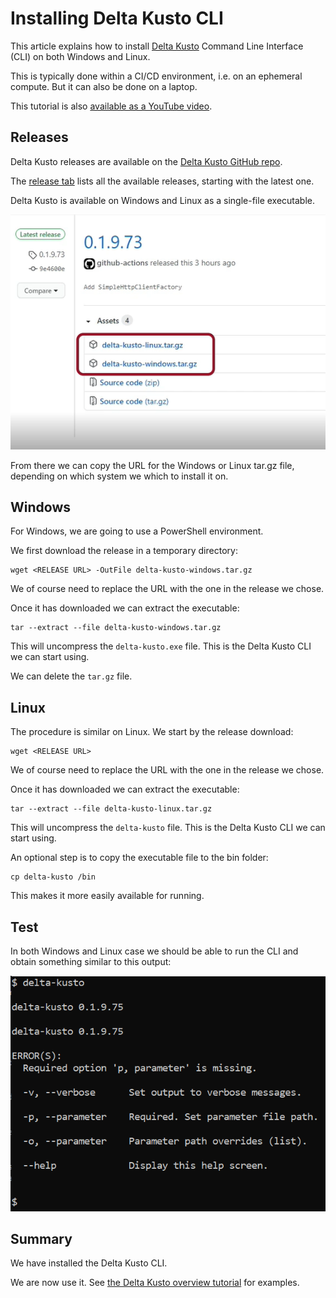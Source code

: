 #   Installing Delta Kusto CLI

This article explains how to install [Delta Kusto](https://github.com/microsoft/delta-kusto) Command Line Interface (CLI) on both Windows and Linux.

This is typically done within a CI/CD environment, i.e. on an ephemeral compute.  But it can also be done on a laptop.

This tutorial is also [available as a YouTube video](https://www.youtube.com/watch?v=ywCkANu0RCg).

## Releases

Delta Kusto releases are available on the [Delta Kusto GitHub repo](https://github.com/microsoft/delta-kusto).

The [release tab](https://github.com/microsoft/delta-kusto/releases) lists all the available releases, starting with the latest one.

Delta Kusto is available on Windows and Linux as a single-file executable.

![Releases](releases.png)

From there we can copy the URL for the Windows or Linux tar.gz file, depending on which system we which to install it on.

## Windows

For Windows, we are going to use a PowerShell environment.

We first download the release in a temporary directory:

```
wget <RELEASE URL> -OutFile delta-kusto-windows.tar.gz
```

We of course need to replace the URL with the one in the release we chose.

Once it has downloaded we can extract the executable:

```
tar --extract --file delta-kusto-windows.tar.gz
```

This will uncompress the `delta-kusto.exe` file.  This is the Delta Kusto CLI we can start using.

We can delete the `tar.gz` file.

## Linux

The procedure is similar on Linux.  We start by the release download:

```
wget <RELEASE URL>
```

We of course need to replace the URL with the one in the release we chose.

Once it has downloaded we can extract the executable:

```
tar --extract --file delta-kusto-linux.tar.gz
```

This will uncompress the `delta-kusto` file.  This is the Delta Kusto CLI we can start using.

An optional step is to copy the executable file to the bin folder:

```
cp delta-kusto /bin
```

This makes it more easily available for running.

## Test

In both Windows and Linux case we should be able to run the CLI and obtain something similar to this output:

![Test output](test.png)

## Summary

We have installed the Delta Kusto CLI.

We are now use it.  See [the Delta Kusto overview tutorial](../overview-tutorial/README.md) for examples.